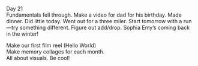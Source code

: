 Day 21  
Fundamentals fell through. Make a video for dad for his birthday. Made dinner. Did little today. Went out for a three miler. Start tomorrow with a run—try something different. Figure out add/drop. Sophia Emy’s coming back in the winter\!

Make our first film reel (Hello World)   
Make memory collages for each month.   
All about visuals. Be cool\!